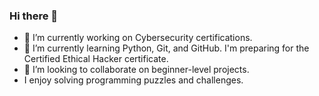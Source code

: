 ### Hi there 👋

- 🔭 I’m currently working on Cybersecurity certifications. 
- 🌱 I’m currently learning Python, Git, and GitHub. I'm preparing for the Certified Ethical Hacker certificate.
- 👯 I’m looking to collaborate on beginner-level projects.
- I enjoy solving programming puzzles and challenges.


